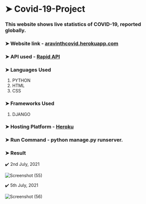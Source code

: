 ## <h1>➤ Covid-19-Project</h1>

### This website shows live statistics of COVID-19, reported globally.

### **➤ Website link** - [aravinthcovid.herokuapp.com](https://aravinthcovid.herokuapp.com/)

### **➤ API used** - [Rapid API](https://rapidapi.com/api-sports/api/covid-193)

### ➤ Languages Used

1. PYTHON
2. HTML
3. CSS

### ➤ Frameworks Used 

1. DJANGO

### ➤ Hosting Platform - [Heroku](https://www.heroku.com/)
 
### ➤ Run Command - python manage.py runserver.

### ➤ Result

✔️ 2nd July, 2021

![Screenshot (55)](https://user-images.githubusercontent.com/79074310/124335274-6a121480-dbb7-11eb-9285-d314d82fee5e.png)

✔️ 5th July, 2021

![Screenshot (56)](https://user-images.githubusercontent.com/79074310/124523645-932fe080-de15-11eb-96e5-c2ebd78abce8.png)

